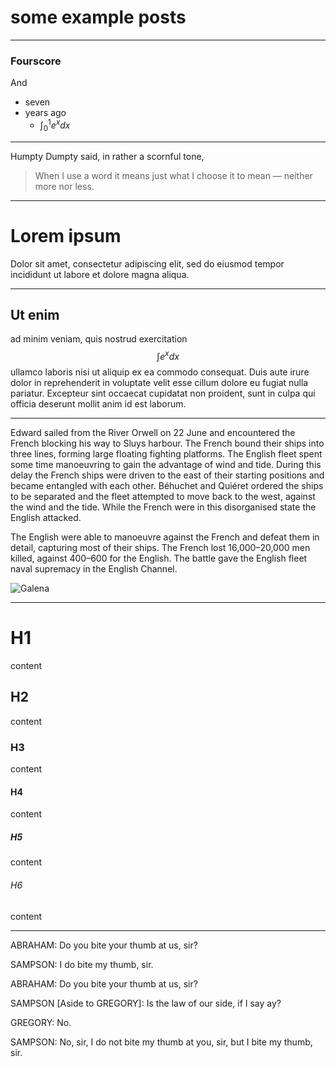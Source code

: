 # some example posts

___

### Fourscore

And
- seven
- years ago
  - $\int_0^1 e^x dx$

___

Humpty Dumpty said, in rather a scornful tone, 
> When I use a word it means just what I choose it to 
> mean &mdash; neither more nor less.
    
___

# Lorem ipsum

Dolor sit amet, consectetur adipiscing elit, sed 
do eiusmod tempor incididunt ut labore et dolore magna aliqua. 

***

## Ut enim 

ad minim veniam, quis nostrud exercitation 
$$\int e^xdx$$ 
ullamco laboris nisi ut aliquip ex ea commodo consequat. 
Duis aute irure dolor in reprehenderit in voluptate velit 
esse cillum dolore eu fugiat nulla pariatur. Excepteur sint 
occaecat cupidatat non proident, sunt in culpa qui officia 
deserunt mollit anim id est laborum.

___

Edward sailed from the River Orwell on 22 June and encountered the French blocking his way to Sluys harbour. The French bound their ships into three lines, forming large floating fighting platforms. The English fleet spent some time manoeuvring to gain the advantage of wind and tide. During this delay the French ships were driven to the east of their starting positions and became entangled with each other. Béhuchet and Quiéret ordered the ships to be separated and the fleet attempted to move back to the west, against the wind and the tide. While the French were in this disorganised state the English attacked.

The English were able to manoeuvre against the French and defeat them in detail, capturing most of their ships. The French lost 16,000&ndash;20,000 men killed, against 400&ndash;600 for the English. The battle gave the English fleet naval supremacy in the English Channel. 

![Galena][galena]

[galena]: https://upload.wikimedia.org/wikipedia/commons/9/92/Calcite-Galena-elm56c.jpg

___

# H1
content
## H2
content
### H3
content
#### H4
content
##### H5
content
###### H6
content

___

ABRAHAM: Do you bite your thumb at us, sir?

SAMPSON: I do bite my thumb, sir.

ABRAHAM: Do you bite your thumb at us, sir?

SAMPSON [Aside to GREGORY]: Is the law of our side, if I say
ay?

GREGORY:
No.

SAMPSON:
No, sir, I do not bite my thumb at you, sir, but I
bite my thumb, sir.
